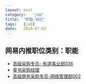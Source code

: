 ```yaml
---
layout:	post
category:	"job"
title:	"职能-岗位"
tags:	[job]
date:	2019-07-02
---
```

## 网易内推职位类别：职能
- [高级采购专员- 有道事业部036](http://mobile.bole.netease.com/bole/boleDetail?id=15225&employeeId=346f03c3cda5f04c&key=all)
- [童书采购经理](http://mobile.bole.netease.com/bole/boleDetail?id=14635&employeeId=346f03c3cda5f04c&key=all)
- [高级商务采购专员-网络管理部002](http://mobile.bole.netease.com/bole/boleDetail?id=14159&employeeId=346f03c3cda5f04c&key=all)
